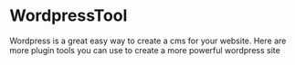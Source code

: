 WordpressTool
=============

Wordpress is a great easy way to create a cms for your website. Here are more plugin tools you can use to create a more powerful wordpress site
